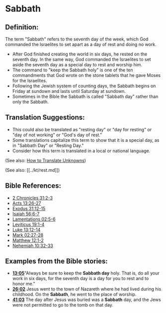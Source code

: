 # Sabbath #

## Definition: ##

The term "Sabbath" refers to the seventh day of the week, which God commanded the Israelites to set apart as a day of rest and doing no work.

* After God finished creating the world in six days, he rested on the seventh day. In the same way, God commanded the Israelites to set aside the seventh day as a special day to rest and worship him.
* The command to "keep the Sabbath holy" is one of the ten commandments that God wrote on the stone tablets that he gave Moses for the Israelites.
* Following the Jewish system of counting days, the Sabbath begins on Friday at sundown and lasts until Saturday at sundown.
* Sometimes in the Bible the Sabbath is called "Sabbath day" rather than only the Sabbath. 

## Translation Suggestions: ##

* This could also be translated as "resting day" or "day for resting" or "day of not working" or "God's day of rest."
* Some translations capitalize this term to show that it is a special day, as in "Sabbath Day" or "Resting Day."
* Consider how this term is translated in a local or national language.

(See also: [How to Translate Unknowns](en/ta-vol1/translate/man/translate-unknown))

(See also: [[../kt/rest.md]])

## Bible References: ##

* [2 Chronicles 31:2-3](en/tn/2ch/help/31/02)
* [Acts 13:26-27](en/tn/act/help/13/26)
* [Exodus 31:12-15](en/tn/exo/help/31/12)
* [Isaiah 56:6-7](en/tn/isa/help/56/06)
* [Lamentations 02:5-6](en/tn/lam/help/02/05)
* [Leviticus 19:1-4](en/tn/lev/help/19/01)
* [Luke 13:12-14](en/tn/luk/help/13/12)
* [Mark 02:27-28](en/tn/mrk/help/02/27)
* [Matthew 12:1-2](en/tn/mat/help/12/01)
* [Nehemiah 10:32-33](en/tn/neh/help/10/32)

## Examples from the Bible stories: ##

* __[13:05](en/tn/obs/help/13/05)__"Always be sure to keep the __Sabbath day__  holy. That is, do all your work in six days, for the seventh day is a day for you to rest and to honor me."
* __[26:02](en/tn/obs/help/26/02)__ Jesus went to the town of Nazareth where he had lived during his childhood. On the __Sabbath__, he went to the place of worship.
* __[41:03](en/tn/obs/help/41/03)__ The day after Jesus was buried was a __Sabbath__  day, and the Jews were not permitted to go to the tomb on that day.